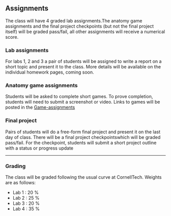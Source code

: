 ## Assignments

The class will have 4 graded lab assignments.The anatomy game assignments and the final project checkpoints (but not the final project itself) will be graded pass/fail, all other assignments will receive a numerical score.

### Lab assignments

For labs 1, 2 and 3 a pair of students will be assigned to write a report on a short topic and present it to the class. More details will be available on the individual homework pages, coming soon.

### Anatomy game assignments
Students will be asked to complete short games. To prove completion, students will need to submit a screenshot or video.
Links to games will be posted in the [Game-assignments](https://github.com/cornelltech/INFO-5400/blob/master/Game-assignments.md)

### Final project

Pairs of students will do a free-form final project and present it on the last day of class. There will be a final project checkpointswhich will be graded pass/fail. For the checkpoint, students will submit a short project outline with a status or progress update
***

### Grading

The class will be graded following the usual curve at CornellTech. Weights are as follows:
* Lab 1 : 20 %
* Lab 2 : 25 %
* Lab 3 : 20 %
* Lab 4 : 35 %


